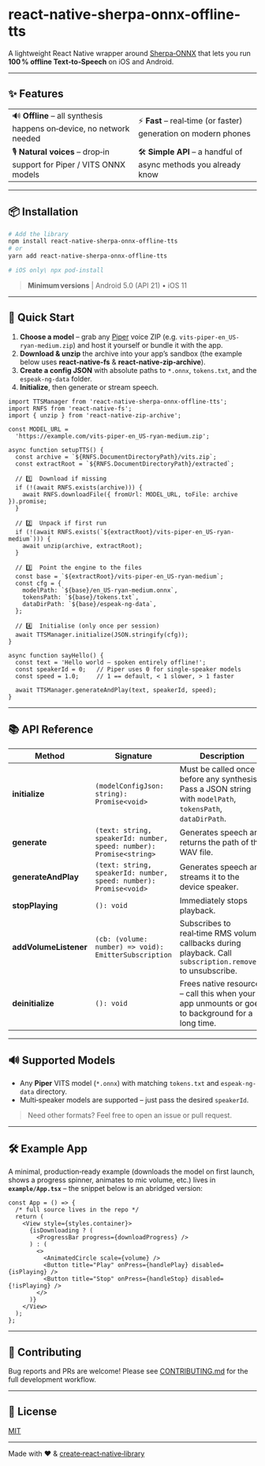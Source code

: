 # react-native-sherpa-onnx-offline-tts

A lightweight React Native wrapper around [Sherpa‑ONNX](https://github.com/k2-fsa/sherpa-onnx) that lets you run **100 % offline Text‑to‑Speech** on iOS and Android.

---

## ✨ Features

| | |
|---|---|
| 🔊 **Offline** – all synthesis happens on‑device, no network needed | ⚡ **Fast** – real‑time (or faster) generation on modern phones |
| 🎙️ **Natural voices** – drop‑in support for Piper / VITS ONNX models | 🛠️ **Simple API** – a handful of async methods you already know |

---

## 📦 Installation

```bash
# Add the library
npm install react-native-sherpa-onnx-offline-tts
# or
yarn add react-native-sherpa-onnx-offline-tts

# iOS only\	npx pod-install
```

> **Minimum versions**  |  Android 5.0 (API 21) • iOS 11

---

## 🚀 Quick Start

1. **Choose a model** – grab any [Piper](https://github.com/k2-fsa/sherpa-onnx/releases/download/tts-models/vits-piper-en_US-ryan-medium.tar.bz2) voice ZIP (e.g. `vits-piper-en_US-ryan-medium.zip`) and host it yourself or bundle it with the app.
2. **Download & unzip** the archive into your app’s sandbox (the example below uses **react‑native‑fs** & **react‑native‑zip‑archive**).
3. **Create a config JSON** with absolute paths to `*.onnx`, `tokens.txt`, and the `espeak-ng-data` folder.
4. **Initialize**, then generate or stream speech.

```tsx
import TTSManager from 'react-native-sherpa-onnx-offline-tts';
import RNFS from 'react-native-fs';
import { unzip } from 'react-native-zip-archive';

const MODEL_URL =
  'https://example.com/vits-piper-en_US-ryan-medium.zip';

async function setupTTS() {
  const archive = `${RNFS.DocumentDirectoryPath}/vits.zip`;
  const extractRoot = `${RNFS.DocumentDirectoryPath}/extracted`;

  // 1️⃣  Download if missing
  if (!(await RNFS.exists(archive))) {
    await RNFS.downloadFile({ fromUrl: MODEL_URL, toFile: archive }).promise;
  }

  // 2️⃣  Unpack if first run
  if (!(await RNFS.exists(`${extractRoot}/vits-piper-en_US-ryan-medium`))) {
    await unzip(archive, extractRoot);
  }

  // 3️⃣  Point the engine to the files
  const base = `${extractRoot}/vits-piper-en_US-ryan-medium`;
  const cfg = {
    modelPath: `${base}/en_US-ryan-medium.onnx`,
    tokensPath: `${base}/tokens.txt`,
    dataDirPath: `${base}/espeak-ng-data`,
  };

  // 4️⃣  Initialise (only once per session)
  await TTSManager.initialize(JSON.stringify(cfg));
}

async function sayHello() {
  const text = 'Hello world – spoken entirely offline!';
  const speakerId = 0;   // Piper uses 0 for single‑speaker models
  const speed = 1.0;     // 1 == default, < 1 slower, > 1 faster

  await TTSManager.generateAndPlay(text, speakerId, speed);
}
```

---

## 📚 API Reference

| Method | Signature | Description |
|--------|-----------|-------------|
| **initialize** | `(modelConfigJson: string): Promise<void>` | Must be called once before any synthesis. Pass a JSON string with `modelPath`, `tokensPath`, `dataDirPath`. |
| **generate** | `(text: string, speakerId: number, speed: number): Promise<string>` | Generates speech and returns the path of the WAV file. |
| **generateAndPlay** | `(text: string, speakerId: number, speed: number): Promise<void>` | Generates speech and streams it to the device speaker. |
| **stopPlaying** | `(): void` | Immediately stops playback. |
| **addVolumeListener** | `(cb: (volume: number) => void): EmitterSubscription` | Subscribes to real‑time RMS volume callbacks during playback. Call `subscription.remove()` to unsubscribe. |
| **deinitialize** | `(): void` | Frees native resources – call this when your app unmounts or goes to background for a long time. |

---

## 🔊 Supported Models

* Any **Piper** VITS model (`*.onnx`) with matching `tokens.txt` and `espeak-ng-data` directory.
* Multi‑speaker models are supported – just pass the desired `speakerId`.

> Need other formats? Feel free to open an issue or pull request.

---

## 🛠️ Example App

A minimal, production‑ready example (downloads the model on first launch, shows a progress spinner, animates to mic volume, etc.) lives in **`example/App.tsx`** – the snippet below is an abridged version:

```tsx title="example/App.tsx"
const App = () => {
  /* full source lives in the repo */
  return (
    <View style={styles.container}>
      {isDownloading ? (
        <ProgressBar progress={downloadProgress} />
      ) : (
        <>
          <AnimatedCircle scale={volume} />
          <Button title="Play" onPress={handlePlay} disabled={isPlaying} />
          <Button title="Stop" onPress={handleStop} disabled={!isPlaying} />
        </>
      )}
    </View>
  );
};
```

---

## 🤝 Contributing

Bug reports and PRs are welcome!  Please see [CONTRIBUTING.md](CONTRIBUTING.md) for the full development workflow.

---

## 📄 License

[MIT](LICENSE)

---

Made with ❤️ & [create‑react‑native‑library](https://github.com/callstack/react-native-builder-bob)

